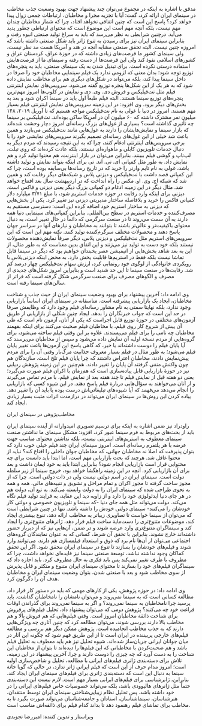   مدقق با اشاره به اینکه در مجموع می‌توان چند پیشنهاد جهت بهبود وضعیت جذب مخاطب در سینمای ایران ارائه کرد، گفت: آیا با تجزیه مجرا و مخاطبان، ارتباطات جمعی زوال پیدا خواهد کرد؟ پاسخ این است که چنین اتفاقی نخواهد افتاد، چرا که شمار مخاطبان چندان مهم نیست، بلکه آنچه مهم است این موضوع است که محتوای ارتباطی چطور پدید می‌آید. درچنین شرایطی به نظر می‌رسد که باید به سراغ تولید صنعتی انبوه رفت و بنابراین سینمای ایران نیز برای رسیدن به تنوع ژانر باید شکل صنعتی داشته باشد که امروزه چنین نیست. البته تحقق صنعتی مشابه آنچه در هند و آمریکا هست مد نظر نیست، ولی سینمای کشور ما فرصت‌های زیادی داشته که در حوزة عراق، کردستان عراق و کشورهای اسلامی نفوذ کند ولی این فرصت‌ها از دست رفته و سینمای ما از فرصت‌هایش استفاده درستی نکرده است. برای تبدیل شدن به یک سینمای صنعتی، باید به پنجره‌های توزیع توجه شود؛ بدان معنی که لزومی ندارد یک فیلم سینمایی مخاطبان خود را صرفا در داخل سینما پیدا کند، بلکه می‌تواند در شکل‌های دیگری هم برای مخاطب نمایش داده شود که به هر یک از این شکل‌ها پنجره توزیع گفته می‌شود. سرویس‌های نمایش اینترنتی فیلم مثل نت‌فیلیکس و فروش دی. وی. دی و نمایش در کلوپ‌ها امروز مهم‌ترین پنجره‌های توزیع سینما هستند. البته فیلم طبعاً اول باید در سینما اکران شود و بعد به بخش‌های دیگر برود. وی افزود: در این زمینه سرویس‌های نمایش اینترنتی فیلم بسیار مهم هستند. امروز در دنیا با غولی به نام نت‌فیلیکس مواجه هستیم که تا آوریل ۲۰۱۹، ۱۴۸ میلیون نفر مشترک داشته که ۶۰ میلیون آن در آمریکا ساکن بوده‌اند. نت‌فیلیکس بر سینما چه تأثیری گذاشته است؟ بسیاری از غول‌های بزرگ رسانه‌ای امروز دچار وحشت شده‌اند که بازار سینما و نمایش‌هایشان را دارند به غول‌هایی مانند نت‌فیلیکس می‌بازند و همین باعث شد خیلی از این غول‌های رسانه‌ای تصمیم بگیرند سرویس‌های نمایشی خود را با برخی سرویس‌های اینترنتی ادغام کنند، چرا که به این نتیجه رسیدند که مردم دیگر به دنبال خدمات تلویزیون کابلی و ماهواره‌ای نیستند، بلکه عادت کرده‌اند که روی تبلت، لپ‌تاپ و گوشی فیلم ببینند. بنابراین می‌توان در بازار اینترنت، هم محتوا تولید کرد و هم نمایش داد. به طور مثل کمپانی ای. تی. اند. تی برای اینکه بتواند نمایش و تولید داشته باشد، غولی به نام تایم وارنر را خرید که در تاریخ رسانه‌ها بی‌سابقه بوده است، چرا که این کمپانی قصد داشت با نت‌فیلیکس و دیزنی پلاس و شبکه‌های دیگر رقابت کند و همین شد که شبکة اچ. وی. او. مکس را راه انداخت که در اردیبهشت سال بعد افتتاح خواهد شد. مثال دیگر در این زمینه ادغام دو کمپانی بزرگ دیگر یعنی دیزنی و فاکس است. دیزنی برای اینکه وارد رقابت در حوزه خدمات استریم شود، با مبلغ ۳/۷۱ میلیارد دلار کمپانی فاکس را خرید و بلافاصله ساختار مدیریتی دیزنی نیز تغییر کرد. یکی از بخش‌هایی که دیزنی به ساختار استریم خود اضافه کرده این است: دسترسی مستقیم به مصرف‌کننده و خدمات استریم در سطح بین‌المللی. بنابراین کمپانی‌های سینمایی دنیا همه دارند به آن سمت می‌روند تا در صنعت سرگرمی که دائماً در حال تغییر است، به دنبال محتوای باکیفیت‌تر و عالی‌تر باشند تا بتوانند به مخاطبان و نیازهای آنها در سراسر جهان پاسخ دهند و محصولات مختلف سرگرم‌کننده تولید کنند. نکته مهم این است که این سرویس‌های استریم مثل نت‌فیلیکس و دیزنی پلاس، دیگر صرفاً نمایش‌دهندة محصولات نیستند بلکه خود دست به تولید نیز می‌زنند و این اتفاق بدین معناست که به طور مثال، از این به بعد شاهد بخش‌هایی از انیمیشن عصر یخبندان خواهیم بود که دیگر در سینما قابل تماشا نیست بلکه فقط در استریم‌ها قابلیت پخش دارد. به محض اینکه دیزنی‌پلاس با رویکردی خانوادگی از لوگوی خود رونمایی کرد، ارزش سهام نت‌فیلیکس چهار درصد کم شد. رقابت‌ها در صنعت سینما تا این حد شدید است و بنابراین امروز شکل‌های جدیدی از مصرف و الگوهای مصرف برای صنعت سرگرمی شکل گرفته است که فراتر از سالن‌های سینما رفته است.

 وی ادامه داد: آخرین پیشنهاد برای بهبود وضعیت سینمای ایران از حیث جذب و شناخت مخاطبان، ایجاد یک بازاریابی پیشرفته است. متاسفانه در سینمای ایران اساساً بازاریابی وجود ندارد، بلکه نهایتا سمتی به نام مشاور رسانه‌ای فیلم وجود دارد که وظایفش صرفا در حد این است که جواب خبرنگاران را بدهد. ایجاد چنین شکلی از بازاریابی از طریق آزمون‌های مختلفی در حوزة توزیع قابل اجراست که یکی از آنان، آزمون‌ نام است که طی آن پیش از شروع کار روی فیلم، با مخاطبان فیلم صحبت می‌کنند برای اینکه بفهمند مخاطبان چه نامی را برای فیلم می‌پسندند. علاوه بر این وقتی فیلم ساخته می‌شود، برای گروه‌هایی از مردم نسخة اولیه آن نمایش داده می‌شود و سپس از مخاطبان می‌پرسند که آیا پایان فیلم را دوست داشته‌اند یا خیر، که گاهی پاسخ این آزمون‌ها باعث تغییر پایان فیلم می‌شود؛ به طور مثال در فیلم بسیار معروف جذابیت مرگ‌بار وقتی آن را برای مردم پیش‌نمایش دادند، مخاطبان اعتراض داشتند که چرا پایان فیلم تلخ است. سازندگان هم چون واکنش منفی گرفتند آن پایان را تغییر دادند. هم‌چنین در این زمینه پژوهش ردیابی نیز در حوزة بازاریابی قابل پیاده‌سازی است که هم‌زمان با اکران فیلم صورت می‌گیرد؛ یعنی دو هفته قبل از نمایش فیلم تا چند هفته بعد از نمایش فیلم، با مردم تماس می‌گیرند و از آنان می‌خواهند به سؤال‌هایی دربارة فیلم پاسخ دهند. در این شیوه کسی که بازاریابی را انجام می‌دهد می‌فهمد که آیا شیوه‌های تبلیغاتی‌اش درست بوده یا باید آن را تغییر دهد. پیاده کردن این روش‌ها در سینمای ایران می‌تواند در درازمدت اثرات مثبت بسیار زیادی ایجاد کند.

مخاطب‌پژوهی در سینمای ایران

راودراد نیز ضمن اشاره به اینکه برای ترسیم تصویری امیدوارانه از آینده سینمای ایران باید از بحث‌های مربوط به فرم سینما عبور کرد، افزود: مشکل سینمای ما نداشتن صنعت سینمای معطوف به استریم‌های اینترنتی نیست، بلکه نداشتن محتوای مناسب جهت عرضه با هر پلتفرم رسانه‌ای است. امروز سینمای ایران چند فیلم خیلی خوب دارد که بتوان پذیرفت که اصلا نه مخاطبان جهانی، که مخاطبان جوان داخلی را اقناع کند؟ نباید از محتوا غافل شد. هرچند که بحث بازاریابی مهم است، اما ابتدا باید دانست برای چه محتوایی قرار است بازاریابی انجام شود؟ بنابراین ابتدا باید به خود ایمان داشت و بعد برای آن بازاریابی کرد. آنچه در این زمینه راهگشا خواهد بود، خروج سینما از زیر سلطه دولت است. سینمای ایران در اسم دولتی نیست ولی در ذات دولتی است، چرا که از مجوز ساخت گرفته تا مجوز اکران و تمام مراحل و تشویق و تنبیه‌های مالی، همه و همه به نحوی طراحی شده که سینمای ایران را به دولت وابسته می‌کند. به تبع آن، دولت هم در هر جای دنیا ایدئولوژی خود را دارد و از زاویه دید این عقاید، به فرایند تولید فیلم نگاه می‌کند. دولت می‌تواند مثل همه جای دنیا -که سینما و تلویزیون خصوصی و دولتی کار خودشان را می‌کنند- سینمای دولتی خودش را داشته باشد. تنها در چنین شرایطی است که می‌توان از سینما خواست تا تصاویری زیباتر به مخاطب ارائه دهد، تنوع بیشتری ایجاد کند، موضوعات متنوع‌تری را دست‌مایة ساخت فیلم قرار دهد، ژانرهای متنوع‌تری را ایجاد کند و سینماگران متنوع‌تری وارد عرصه شوند و در ضمن، آن‌هایی نیز که از دیرباز حضور داشته‌اند خارج نشوند. بنابراین با تحقق آن شرط، کسانی که به عنوان نمایندگان گروه‌های اجتماعی می‌توان از آن‌ها نام برد که ذوق و استعداد فیلمسازی هم دارند، می‌توانند وارد شوند و فیلم‌های خودشان را بسازند تا تنوع در سینمای ایران محقق شود. اگر این تحقق کماکان وجود نداشته نباشد، توسعة صنعتی سینما نیز فایده‌ای نخواهد داشت، چرا که مظروف با ظرف تغییر نمی‌کند پس باید فکری به حال مظروف کرد. باید اجازه داد که سینماگران فیلم‌های خود را بسازند تا محتوای سینمای ایران متنوع و متکثر و قابل پذیرش از سوی مخاطب شود و بعد با صنعتی شدن، بتوان وضعیت سینمای ایران و مخاطبان هدف آن را دگرگون کرد.

وی ادامه داد: در حوزه پژوهش، یکی از کارهای مهمی که باید در دستور کار قرار داد، مطالعة کسانی است که به سینما نمی‌روند و می‌توان نامشان را نامخاطبان گذاشت. باید پرسید چرا نامخاطبان به سینما نمی‌روند؟ و اگر به سینما نمی‌روند برای گذراندن اوقات فراغت خود چه می‌کنند؟ پژوهش دومی که می‌توان پیشنهاد داد، تحلیل فیلم‌های پرفروش برای شناخت ذائقة مخاطبان امروز است. وقتی فیلم‌هایی که هم فروش بالا و هم مخاطب بالا دارند بررسی شوند، می‌توان مطالعه کرد که چنین آثاری چه ویژگی‌هایی دارند که به جذب مخاطب انجامیده است. پژوهش ممکن دیگر هم بررسی و مطالعه فیلم‌های خارجی پربیننده در ایران است تا از این طریق فهم شود که چگونه این آثار در میان جوانان ایرانی جریان‌ساز شده‌اند. شیوه تحلیل نیز هم باید معطوف به تحلیل فیلم باشد و هم صحبت‌کردن با مخاطبانی که این فیلم‌ها را دیده‌اند تا بتوان از مخاطبان این شناخت را به دست آورد که چه چیزی را دوست دارند و چرا. آخرین پیشنهاد در این زمینه، تلاش برای دسته‌بندی ژانری فیلم‌های ایرانی با مطالعه، تحلیل و شاخص‌سازی اولیه است؛ امروز مدام حرف از این است که فیلم ایرانی ژانر ندارد، در حالی که گویا خانة سینما به دنبال این است که دسته‌بندی ژانری برای فیلم‌های سینمای ایران ایجاد کند. بنابراین، ژانرشناسی برای فیلم‌های ایرانی بسیار مهم است. لازم نیست این دسته‌بندی حتماً مثل ژانرهای هالیوودی باشد، بلکه می‌تواند خصوصیات خاص فیلم‌های ایرانی را در خود داشته باشد. پس تحلیل نظام زیبایی‌شناختی سینمای ایران توسط منتقدان، هنرشناسان، سینماشناسان، استادان و جامعه‌شناسان می‌تواند صورت بگیرد تا به مخاطب برای تماشای فیلم رهنمود ‌دهد تا بداند کدام فیلم برای ذائقه‌اش مناسب است.

ویراستار و تدوین کننده: امیررضا تجویدی

  


 